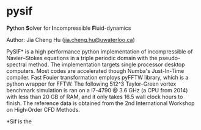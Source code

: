 # pysif
**Py**thon **S**olver for **I**ncompressible **F**luid-dynamics

Author: Jia Cheng Hu (jia.cheng.hu@uwaterloo.ca)

PySIF* is a high performance python implementation of incompressible of Navier–Stokes equations in a triple periodic domain with the pseudo-spectral method. The implementation targets single processor desktop computers. Most codes are accelerated though Numba's Just-In-Time compiler. Fast Fouier transformation employs pyFFTW library, which is a python wrapper for FFTW. The following 512^3 Taylor-Green vortex benchmark simulation is ran on a i7-4790 @ 3.6 GHz (a CPU from 2014) with less than 20 GB of RAM, and it only takes 16.5 wall clock hours to finish. The reference data is obtained from the 2nd International Workshop on High‐Order CFD Methods.

*Sif is the 
